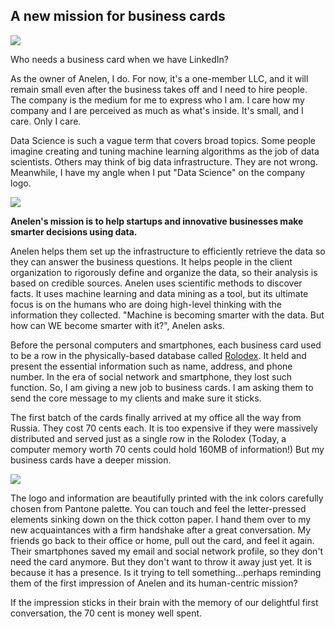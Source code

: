 ## A new mission for business cards

![](https://raw.githubusercontent.com/daigotanaka/essays/master/images/iStock-80488898.jpg)

Who needs a business card when we have LinkedIn?

As the owner of Anelen, I do. For now, it's a one-member LLC, and it will
remain small even after the business takes off and I need to hire people.
The company is the medium for me to express who I am. I care how my company
and I are perceived as much as what's inside. It's small, and I care. Only I
care.

Data Science is such a vague term that covers broad topics. Some people imagine
creating and tuning machine learning algorithms as the job of data scientists.
Others may think of big data infrastructure. They are not wrong. Meanwhile, I
have my angle when I put "Data Science" on the company logo.

![](https://raw.githubusercontent.com/daigotanaka/essays/master/images/anelen-logo.png)

**Anelen's mission is to help startups and innovative businesses make smarter
decisions using data.**

Anelen helps them set up the infrastructure to efficiently retrieve the data so
they can answer the business questions. It helps people in the client
organization to rigorously define and organize the data, so their analysis is
based on credible sources. Anelen uses scientific methods to discover facts. It
uses machine learning and data mining as a tool, but its ultimate focus is on
the humans who are doing high-level thinking with the information they
collected. "Machine is becoming smarter with the data. But how can WE become
smarter with it?", Anelen asks.

Before the personal computers and smartphones, each business card used to be a
row in the physically-based database called
[Rolodex](http://www.dailymail.co.uk/news/article-3612585/Fancy-owning-Don-Draper-s-shorts-Pete-Campbell-s-globe-drinks-cart-1-500-props-used-iconic-auctioned-fans.html#i-48227534aaeb55bf).
It held and present the
essential information such as name, address, and phone number. In the era of
social network and smartphone, they lost such function. So, I am giving a
new job to business cards. I am asking them to send the core message to my
clients and make sure it sticks.

The first batch of the cards finally arrived at my office all the way from
Russia. They cost 70 cents each. It is too expensive if they were massively
distributed and served just as a single row in the Rolodex (Today, a computer
memory worth 70 cents could hold 160MB of information!) But my business cards
have a deeper mission.

![](https://raw.githubusercontent.com/daigotanaka/essays/master/images/businesscard.jpg)

The logo and information are beautifully printed with the ink colors carefully
chosen from Pantone palette. You can touch and feel the letter-pressed elements
sinking down on the thick cotton paper. I hand them over to my new
acquaintances with a firm handshake after a great conversation.  My friends go
back to their office or home, pull out the card, and feel it again. Their
smartphones saved my email and social network profile, so they don't need the
card anymore. But they don't want to throw it away just yet. It is because it
has a presence. Is it trying to tell something...perhaps reminding them of the
first impression of Anelen and its human-centric mission?

If the impression sticks in their brain with the memory of our delightful
first conversation, the 70 cent is money well spent.
